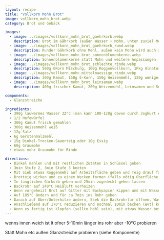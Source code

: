 ```yaml
---
layout: recipe
title: "Vollkorn Mohn Brot"
image: vollkorn_mohn_brot.webp
category: Brot und Gebäck

images:
  - image: ../images/vollkorn_mohn_brot_gaehrkorb.webp
    description: Brot im Gährkorb (außen Wasser + Mohn, unten zuviel Mehl in Korb)
  - image: ../images/vollkorn_mohn_brot_gaehrkorb_rund.webp
    description: Runder Gährkorb ohne Mehl, außen kein Mohn wird auch sehr gut. Außen Mohn ist aber besser
  - image: ../images/vollkorn_mohn_brot_sonnenblumenkerne.webp
    description: Sonnenblumenkerne statt Mohn und weitere Anpassungen (300g frisch gemahlener Kamut, 300g Roggenmehl, 15g Roggen-Trocken-Sauerteig). Leere Auflaufform beim Vorheizen und später wenn Brot ins Rohr kommt mit Wasser füllen. Außerdem erstmals mehrmals ins Rohr sprühen. Ergebnis ist super Rinde
  - image: ../images/vollkorn_mohn_brot_schlechte_rinde.webp
    description: 500g 6Korn Mischung, 100g Roggenvollkorn, 1Pkg Alnatura Sauerteig, 1Pkg Hefe. Brot ist nicht aufgegangen und hat sehr harte Rinde. So soll es NICHT sein. Vmtl war Hefe schlecht weil es nicht aufging; war schon beim Formen ungewöhnlich brüchig und steif. Vmtl 6Korn nur in Form gut und dieses Rezept nur mit Kamut oder evtl Weizen
  - image: ../images/vollkorn_mohn_mittelmaessige_rinde.webp
    description: 300g Kamut, 150g 6-Korn, 150g Weizenmehl, 120g weniger Wasser dafür Joghurt. Geschmack super aber Kruste sehr matt. Blech im Rohr aufgeheizt, dann Backpapier mit Brot draufgegeben (evtl dadurch zuviel Hitze verloren?), nur beim Reingeben und Rausnehmen besprüht (evtl darum zu wenig Dampf?)
  - image: ../images/vollkorn_mohn_brot_leinsamen.webp
    description: 400g frischer Kamut, 200g Weizenmehl, Leinsamen und Sonnenblumenkerne drinnen, außen Leinsamen. Ergebnis war perfekt, das beste Brot seit langem.

components:
  - Glanzstreiche

ingredients:
  - 390g lauwarmes Wasser 32°C (man kann 100-120g davon durch Joghurt ersetzen, passt super)
  - 1/2 Hefewürfel
  - 300g Kamut frisch gemahlen
  - 300g Weizenmehl weiß
  - 12g Salz
  - 6g Gerstenmalzmehl
  - 15g Dinkel-Trocken-Sauerteig oder 10g Essig
  - 60g Graumohn
  - etwas mehr Graumohn für Rinde

directions:
  - Dinkel mahlen und mit restlichen Zutaten in Schüssel geben
  - 3min Stufe 2, 3min Stufe 3 kneten
  - Mit Sieb etwas Roggenmehl auf Arbeitsfläche geben und Teig drauf fallen lassen, rundherum einmehlen und zugedeckt 30m gehen lassen
  - Brotteig wirken und zu einem Wecken formen (falls nötig Oberfläche etwas befeuchten) und in Mohn wälzen sodass das Brot rundherum komplett mit Mohn bedeckt ist
  - In länglichen Gärkorb geben und 25min zugedeckt gehen lassen
  - Backrohr auf 240°C Heißluft vorheizen
  - Wenn vorgeheizt Brot auf Gitter mit Backpapier kippen und mit Wasser besprühen (damit bleibt es etwas weicher während sich die Kruste bildet). Optional vorher mit Messer länglich einschneiden.
  - Auf 185°C ändern und für ca 7min ins Rohr geben
  - Danach auf Ober/Unterhitze ändern, 5sek die Backrohrtür öffnen, Wasser reinsprühen (nächstes Mal weglassen weil bei Brot nur am Anfang und beim Rausnehmen nötig), schließen und 30min weiterbacken.
  - Anschließend auf 170°C reduzieren und nochmal 10min backen (evtl kurz besprühen). Evtl danach nochmal 5min backen (in Summe also 7+30+10+5min)
  - Wenn es fertig ist klopfen (sollte hohl sein), mit etwas Wasser besprühen und auf Gitter auskühlen lassen
---
```


wenns innen weich ist lt ofner 5-10min länger ins rohr aber -10°C probieren

Statt Mohn etc außen Glanzstreiche probieren (siehe Komponente)